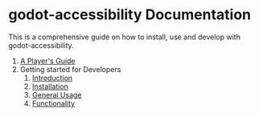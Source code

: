 # godot-accessibility Documentation

This is a comprehensive guide on how to install, use and develop with godot-accessibility.

1. [A Player's Guide](playerguide.md)
2. Getting started for Developers
    1. [Introduction](intro.md)
    2. [Installation](installation.md)
    3. [General Usage](generaluse.md)
    4. [Functionality](functionality.md)
